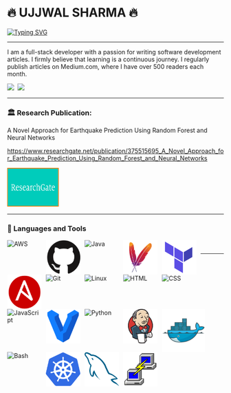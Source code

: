 # 🔥 UJJWAL SHARMA 🔥


[![Typing SVG](https://readme-typing-svg.demolab.com?font=Fira+Code&weight=900&size=30&duration=1998&color=15F7ED&vCenter=true&multiline=true&random=false&width=833&height=170&lines=Cloud/DevOps+Engineer+Enthusisastic;Master's+of+Computer+Application%2C+Computer+Science;Galgotias+University%2C+Greater+Noida;Uttar+Pradesh%2C+India)](https://git.io/typing-svg)

---


I am a full-stack developer with a passion for writing software development articles. I firmly believe that learning is a continuous journey. I regularly publish articles on Medium.com, where I have over 500 readers each month.

   <p align="left">
      <a href="https://www.linkedin.com/in/ujjwal-sharma-763534223">
         <img src="https://img.shields.io/badge/LinkedIn-0077B5?style=for-the-badge&logo=linkedin&logoColor=white"/></a> 
      <a href="">
         <img alt="" src="https://img.shields.io/badge/Medium-12100E?style=for-the-badge&logo=medium&logoColor=white"/></a> 
      <a href="https://www.credly.com/users/ujjwal-sharma.3d063e7e">
         <img label="Badges" src="https://img.shields.io/badge/Amazon_AWS-FF9900?style=for-the-badge&logo=amazonaws&logoColor=white" /></a> 
   </p>

---
### 🏛️ Research Publication:

A Novel Approach for Earthquake Prediction Using Random Forest and Neural Networks

https://www.researchgate.net/publication/375515695_A_Novel_Approach_for_Earthquake_Prediction_Using_Random_Forest_and_Neural_Networks

<img  alt="Research Gate" width="120" height="90" style="padding-right:20px;" src="https://github.com/Ujjwal-Techie/Logo-Image/blob/main/Research%20Gate.png"/>


<br />

---

### 🧰 Languages and Tools

<img align="left" alt="AWS" width="80" height="80" style="padding-right:10px;" src="https://cdn.jsdelivr.net/gh/devicons/devicon@latest/icons/amazonwebservices/amazonwebservices-original-wordmark.svg" />
<img align="left" alt="GitHub" width="80" height="80" style="padding-right:10px;" src="https://github.com/Ujjwal-Techie/Logo-Image/blob/main/Screenshot%202024-12-05%20223611.png?raw=true" />
<img align="left" alt="Java" width="80" height="80" style="padding-right:10px;" src="https://cdn.jsdelivr.net/gh/devicons/devicon/icons/java/java-original.svg"/>
<img align="left" alt="Maven" width="80" height="80" style="padding-right:10px;" src="https://raw.githubusercontent.com/devicons/devicon/ca28c779441053191ff11710fe24a9e6c23690d6/icons/maven/maven-original.svg" />
<img align="left" alt="Terraform" width="80" height="80" style="padding-right:10px;" src="https://raw.githubusercontent.com/devicons/devicon/ca28c779441053191ff11710fe24a9e6c23690d6/icons/terraform/terraform-original.svg" />
<img align="left" alt="Ansible" width="80" height="80" style="padding-right:10px;" src="https://github.com/Ujjwal-Techie/Logo-Image/blob/main/Ansible%20img.png?raw=true" />
<img align="left" alt="Git" width="80" height="80" style="padding-right:10px;" src="https://cdn.jsdelivr.net/gh/devicons/devicon/icons/git/git-original.svg" />
<img align="left" alt="Linux" width="80" height="80" style="padding-right:10px;" src="https://cdn.jsdelivr.net/gh/devicons/devicon/icons/linux/linux-original.svg" />
<img align="left" alt="HTML" width="80" height="80" style="padding-right:10px;" src="https://cdn.jsdelivr.net/gh/devicons/devicon/icons/html5/html5-plain.svg" />
<img align="left" alt="CSS" width="80" height="80" style="padding-right:10px;" src="https://cdn.jsdelivr.net/gh/devicons/devicon/icons/css3/css3-plain.svg" />
<img align="left" alt="JavaScript" width="80" height="80" style="padding-right:10px;" src="https://cdn.jsdelivr.net/gh/devicons/devicon/icons/javascript/javascript-plain.svg" />
<img align="left" alt="Vagrant" width="80" height="80" style="padding-right:10px;" src="https://raw.githubusercontent.com/devicons/devicon/ca28c779441053191ff11710fe24a9e6c23690d6/icons/vagrant/vagrant-original.svg" />
<img align="left" alt="Python" width="80" height="80" style="padding-right:10px;" src="https://cdn.jsdelivr.net/gh/devicons/devicon/icons/python/python-plain.svg" />
<img align="left" alt="Jenkins" width="80" height="80" style="padding-right:10px;" src="https://raw.githubusercontent.com/devicons/devicon/ca28c779441053191ff11710fe24a9e6c23690d6/icons/jenkins/jenkins-original.svg" />
<img align="left" alt="Docker" width="100" height="100" style="padding-right:20px;" src="https://raw.githubusercontent.com/devicons/devicon/ca28c779441053191ff11710fe24a9e6c23690d6/icons/docker/docker-original.svg" /> 
<img align="left" alt="Bash" width="80" height="80" style="padding-right:10px;" src="https://bashlogo.com/img/symbol/png/full_colored_light.png" />
<img align="left" alt="Kubernetes" width="80" height="80" style="padding-right:10px;" src="https://raw.githubusercontent.com/devicons/devicon/ca28c779441053191ff11710fe24a9e6c23690d6/icons/kubernetes/kubernetes-plain.svg" />
<img align="left" alt="MySQL" width="80" height="80" style="padding-right:10px;" src="https://raw.githubusercontent.com/devicons/devicon/ca28c779441053191ff11710fe24a9e6c23690d6/icons/mysql/mysql-original.svg" />
<img align="left" alt="PuTTy" width="80" height="80" style="padding-right:10px;" src="https://raw.githubusercontent.com/devicons/devicon/ca28c779441053191ff11710fe24a9e6c23690d6/icons/putty/putty-original.svg" />

<br />


---




[website]: (https://)
[LinkedIn]: (https://www.linkedin.com/in/ujjwal-sharma-763534223)
